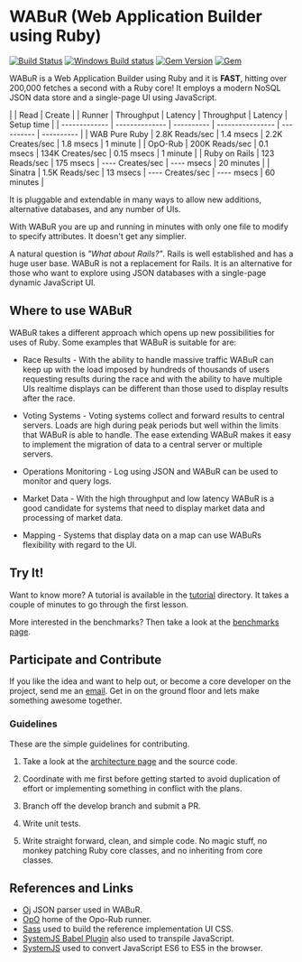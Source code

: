 # WABuR (Web Application Builder using Ruby)

[![Build Status](https://img.shields.io/travis/ohler55/wabur/develop.svg)](http://travis-ci.org/ohler55/wabur?branch=develop)
[![Windows Build status](https://img.shields.io/appveyor/ci/ohler55/wabur/develop.svg?label=Windows%20build)](https://ci.appveyor.com/project/ohler55/wabur/branch/develop)
[![Gem Version](https://badge.fury.io/rb/wabur.svg)](https://rubygems.org/gems/wabur)
[![Gem](https://img.shields.io/gem/dt/wabur.svg)](https://rubygems.org/gems/wabur)

WABuR is a Web Application Builder using Ruby and it is __FAST__, hitting over
200,000 fetches a second with a Ruby core!  It employs a modern NoSQL JSON
data store and a single-page UI using JavaScript.

|               | Read                        | Create                        |
| Runner        | Throughput     | Latency    | Throughput       | Latency    | Setup time |
| ------------- | -------------- | ---------- | ---------------- | ---------- | ---------- |
| WAB Pure Ruby | 2.8K Reads/sec | 1.4 msecs  | 2.2K Creates/sec | 1.8 msecs  |  1 minute  |
| OpO-Rub       | 200K Reads/sec | 0.1 msecs  | 134K Creates/sec | 0.15 msecs |  1 minute  |
| Ruby on Rails |  123 Reads/sec | 175 msecs  | ---- Creates/sec | ---- msecs | 20 minutes |
| Sinatra       | 1.5K Reads/sec |  13 msecs  | ---- Creates/sec | ---- msecs | 60 minutes |

It is pluggable and extendable in many ways to allow new additions,
alternative databases, and any number of UIs.

With WABuR you are up and running in minutes with only one file to modify to
specify attributes. It doesn't get any simplier.

A natural question is *"What about Rails?"*. Rails is well established and has
a huge user base. WABuR is not a replacement for Rails. It is an alternative
for those who want to explore using JSON databases with a single-page dynamic
JavaScript UI.

## Where to use WABuR

WABuR takes a different approach which opens up new possibilities for uses of
Ruby. Some examples that WABuR is suitable for are:

 * Race Results - With the ability to handle massive traffic WABuR can keep up
   with the load imposed by hundreds of thousands of users requesting results
   during the race and with the ability to have multiple UIs realtime displays
   can be different than those used to display results after the race.

 * Voting Systems - Voting systems collect and forward results to central
   servers. Loads are high during peak periods but well within the limits that
   WABuR is able to handle. The ease extending WABuR makes it easy to
   implement the migration of data to a central server or multiple servers.

 * Operations Monitoring - Log using JSON and WABuR can be used to monitor and
   query logs.

 * Market Data - With the high throughput and low latency WABuR is a good
   candidate for systems that need to display market data and processing of
   market data.

 * Mapping - Systems that display data on a map can use WABuRs flexibility
   with regard to the UI.

## Try It!

Want to know more? A tutorial is available in the [tutorial](tutorial/README.md)
directory. It takes a couple of minutes to go through the first lesson.

More interested in the benchmarks? Then take a look at the [benchmarks page](benchmarks/README.md).

## Participate and Contribute

If you like the idea and want to help out, or become a core developer on the
project, send me an [email](mailto:peter@ohler.com). Get in on the ground floor
and lets make something awesome together.

### Guidelines

These are the simple guidelines for contributing.

1. Take a look at the [architecture page](pages/Architecture.md) and the source code.

2. Coordinate with me first before getting started to avoid duplication of
   effort or implementing something in conflict with the plans.

3. Branch off the develop branch and submit a PR.

4. Write unit tests.

5. Write straight forward, clean, and simple code. No magic stuff, no monkey
   patching Ruby core classes, and no inheriting from core classes.

## References and Links

 - [Oj](https://github.com/ohler55/oj) JSON parser used in WABuR.
 - [OpO](http://opo.technology) home of the Opo-Rub runner.
 - [Sass](http://sass-lang.com) used to build the reference implementation UI CSS.
 - [SystemJS Babel Plugin](https://github.com/systemjs/plugin-babel) also used to transpile JavaScript.
 - [SystemJS](https://github.com/systemjs/systemjs) used to convert JavaScript ES6 to ES5 in the browser.